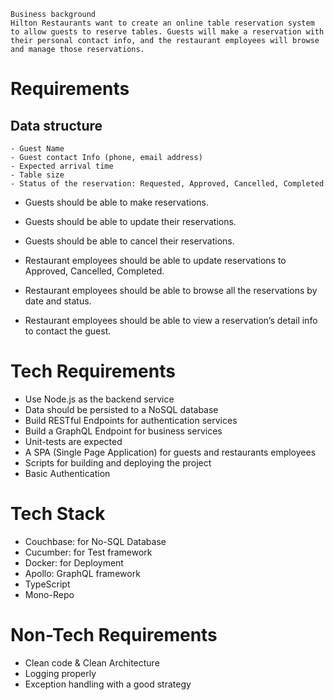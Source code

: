 ```
Business background
Hilton Restaurants want to create an online table reservation system to allow guests to reserve tables. Guests will make a reservation with their personal contact info, and the restaurant employees will browse and manage those reservations. 
```

# Requirements
## Data structure
    - Guest Name
    - Guest contact Info (phone, email address)
    - Expected arrival time
    - Table size
    - Status of the reservation: Requested, Approved, Cancelled, Completed
- Guests should be able to make reservations. 
- Guests should be able to update their reservations.
- Guests should be able to cancel their reservations.


- Restaurant employees should be able to update reservations to Approved, Cancelled, Completed.
- Restaurant employees should be able to browse all the reservations by date and status.
- Restaurant employees should be able to view a reservation’s detail info to contact the guest.

# Tech Requirements
- Use Node.js as the backend service
- Data should be persisted to a NoSQL database
- Build RESTful Endpoints for authentication services
- Build a GraphQL Endpoint for business services
- Unit-tests are expected
- A SPA (Single Page Application) for guests and restaurants employees 
- Scripts for building and deploying the project
- Basic Authentication



# Tech Stack
- Couchbase: for No-SQL Database
- Cucumber: for Test framework
- Docker: for Deployment
- Apollo: GraphQL framework
- TypeScript
- Mono-Repo


# Non-Tech Requirements
- Clean code & Clean Architecture
- Logging properly
- Exception handling with a good strategy






